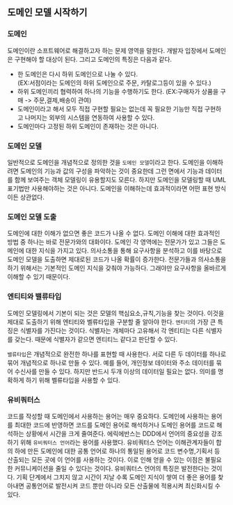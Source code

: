 ## 도메인 모델 시작하기

### **도메인**

도메인이란 소프트웨어로 해결하고자 하는 문제 영역을 말한다. 개발자 입장에서 도메인은 구현해야 할 대상이 된다. 그리고 도메인의 특징은 다음과 같다.   

- 한 도메인은 다시 하위 도메인으로 나눌 수 있다.   
(EX:서점이라는 도메인의 하위 도메인으로 주문, 카탈로그등이 있을 수 있다.)
- 하위 도메인끼리 협력하여 하나의 기능을 수행하기도 한다.
(EX:구매자가 상품을 구매 -> 주문,결제,배송이 관여)
- 도메인이라고 해서 모두 직접 구현할 필요는 없는데 꼭 필요한 기능만 직접 구현하고 나머지는 외부의 시스템을 연동하여 사용할 수 있다.
- 도메인마다 고정된 하위 도메인이 존재하는 것은 아니다.

### **도메인 모델**

일반적으로 도메인을 개념적으로 정의한 것을 `도메인 모델`이라고 한다. 도메인을 이해하려면 도메인의 기능과 값의 구성을 파악하는 것이 중요한데 그런 면에서 기능과 데이터를 함께 보여주는 객체 모델링이 유용할지도 모른다. 하지만 도메인을 모델링할 때 UML 표기법만 사용해야하는 것은 아니다. 도메인을 이해하는데 효과적이라면 어떤 표현 방식이든 상관없다.

### **도메인 모델 도출**

도메인에 대한 이해가 없으면 좋은 코드가 나올 수 없다. 도메인 이해에 대한 효과적인 방법 중 하나는 바로 전문가와의 대화이다. 도메인 각 영역에는 전문가가 있고 그들은 도메인에 대한 지식을 가지고 있다. 의사소통을 통해 요구사항을 분석하고 이를 바탕으로 도메인 모델을 도출하면 제대로된 코드가 나올 확률이 증가한다.
전문가들과 의사소통을 하기 위해서는 기본적인 도메인 지식을 갖춰야 가능하다. 그래야만 요구사항을 올바르게 이해할 수 있기 때문이다.

### 엔티티와 밸류타입

도메인 모델링에서 기본이 되는 것은 모델의 핵심요소,규칙,기능을 찾는 것이다. 이것을 제대로 도출하기 위해 엔티티와 벨류타입을 구분할 줄 알아야 한다. `엔티티`의 가장 큰 특징은 식별자를 가진다는 것이다. 식별자는 개체마다 고유해서 각 엔티티는 다른 식별자를 갖는다. 때문에 식별자가 같으면 엔티티느 같다고 판단할 수 있다.

`밸류타입`은 개념적으로 완전한 하나를 표현할 때 사용한다. 서로 다른 두 데이터를 하나로 묶어 개념적으로 하나로 만들 수 있다. 예를 들어, 개인정보 데이터와 주소 데이터를 묶어 수신사를 만들 수 있다. 하지만 반드시 두개 이상의 데이터일 필요는 없다. 의미를 명확하게 하기 위해 벨류타입을 사용할 수 있다. 

### 유비쿼터스

코드를 작성할 때 도메인에서 사용하는 용어는 매우 중요하다. 도메인에 사용하는 용어를 최대한 코드에 반영하면 코드를 도메인 용어로 해석하거나 도메인 용어를 코드로 해석하는 상황에서 시간을 크게 줄여준다. 에릭에반스는 DDD에서 언어의 중요성을 강조하기 위해 `유비쿼터스 언어`라는 용어를 사용했다. 유비쿼터스 언어는 이해관계자들이 합의 하에 만든 도메인에 대한 공통 언어로 하나의 통일된 용어로 코드 변수명,기획서 등 산출되는 모든 곳에 이 언어를 사용하는 것이다. 이로 인해 얻을 수 있는 이점은 불필요한 커뮤니케이션을 줄일 수 있다는 것이다. 유비쿼터스 언어의 특징은 발전한다는 것이다. 기획 단계에서 그치지 않고 시간이 지날 수록 도메인 지식이 쌓여 더 좋은 용어를 찾아내면 공통언어로 발전시켜 코드 뿐만 아니라 모든 산출물에 적용시켜 최신화시킬 수 있다.  

